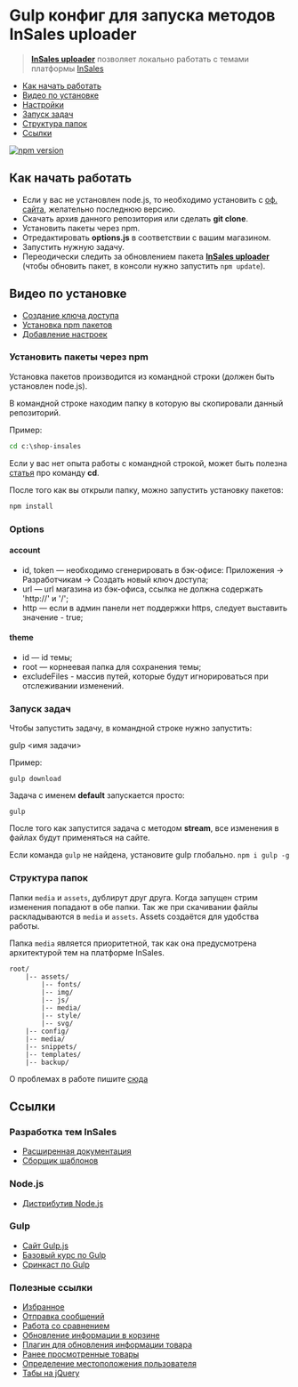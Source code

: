   # Gulp конфиг для запуска методов InSales uploader

>**[InSales uploader](https://github.com/insales/insales-uploader)** позволяет локально работать с темами платформы [InSales](http://www.insales.ru/)

*   [Как начать работать](#Как-начать-работать)
*   [Видео по установке](#Видео-по-установке)
*   [Настройки](#options)
*   [Запуск задач](#Запуск-задач)
*   [Структура папок](#Структура-папок)
*   [Ссылки](#Ссылки)

[![npm version](https://badge.fury.io/js/insales-uploader.svg)](https://badge.fury.io/js/insales-uploader)

## Как начать работать

+ Если у вас не установлен node.js, то необходимо установить с [оф. сайта](https://nodejs.org/), желательно последнюю версию.
+ Скачать архив данного репозитория или сделать **git clone**.
+ Установить пакеты через npm.
+ Отредактировать **options.js** в соответствии с вашим магазином.
+ Запустить нужную задачу.
+ Переодически следить за обновлением пакета **[InSales uploader](https://github.com/brainmurder/insales-uploader)** (чтобы обновить пакет, в консоли нужно запустить `npm update`).

## Видео по установке

+ [Создание ключа доступа](https://youtu.be/SSUdqtJFEYE)
+ [Установка npm пакетов](https://youtu.be/A8OkEZ_Vay0)
+ [Добавление настроек](https://youtu.be/OOdUPf7__g0)

### Установить пакеты через npm

Установка пакетов производится из командной строки (должен быть установлен node.js).

В командной строке находим папку в которую вы скопировали данный репозиторий.

Пример:

```cmd
cd c:\shop-insales
```

Если у вас нет опыта работы с командной строкой, может быть полезна [статья](https://ru.wikipedia.org/wiki/Cd_(%D0%BA%D0%BE%D0%BC%D0%B0%D0%BD%D0%B4%D0%B0)) про команду **cd**.

После того как вы открыли папку, можно запустить установку пакетов:

```cmd
npm install
```

### Options
#### account
* id, token — необходимо сгенерировать в бэк-офисе: Приложения -> Разработчикам -> Создать новый ключ доступа;
* url — url магазина из бэк-офиса, ссылка не должна содержать 'http://' и '/';
* http — если в админ панели нет поддержки https, следует выставить значение - true;

#### theme
* id — id темы;
* root — корнеевая папка для сохранения темы;
* excludeFiles - массив путей, которые будут игнорироваться при отслеживании изменений.

### Запуск задач

Чтобы запустить задачу, в командной строке нужно запустить:

gulp <имя задачи>

Пример:
```
gulp download
```

Задача с именем **default** запускается просто:

```
gulp
```

После того как запустится задача с методом **stream**, все изменения в файлах будут применяться на сайте.

Если команда `gulp` не найдена, установите gulp глобально. `npm i gulp -g`

### Структура папок

Папки `media` и `assets`, дублирут друг друга. Когда запущен стрим изменения попадают в обе папки. Так же при скачивании файлы раскладываются в `media` и `assets`. Assets создаётся для удобства работы.

Папка `media` является приоритетной, так как она предусмотрена архитектурой тем на платформе InSales.

```
root/
    |-- assets/
        |-- fonts/
        |-- img/
        |-- js/
        |-- media/
        |-- style/
        |-- svg/
    |-- config/
    |-- media/
    |-- snippets/
    |-- templates/
    |-- backup/
```

О проблемах в работе пишите [сюда](https://github.com/brainmurder/InSales-uploader-gulp-test/issues)


## Ссылки

### Разработка тем InSales

- [Расширенная документация](http://liquidhub.ru/)
- [Сборщик шаблонов](https://github.com/VladimirIvanin/insales-template-builder)

### Node.js

* [Дистрибутив Node.js](https://nodejs.org/en/download/)

### Gulp

* [Сайт Gulp.js](http://gulpjs.com/)
* [Базовый курс по Gulp](http://loftblog.ru/material/gulp-js-rabotaem-s-css-concat-minify-rename-notify-watch-dest/)
* [Сринкаст по Gulp](https://learn.javascript.ru/screencast/gulp)

### Полезные ссылки

- [Избранное](https://github.com/VladimirIvanin/favorites)
- [Отправка сообщений](https://github.com/VladimirIvanin/InSalesFeedback)
- [Работа со сравнением](https://github.com/VladimirIvanin/CompareProducts)
- [Обновление информации в корзине](https://github.com/VladimirIvanin/CartMan)
- [Плагин для обновления информации товара](https://github.com/VladimirIvanin/variantsModifier)
- [Ранее просмотренные товары](https://github.com/VladimirIvanin/RecentlyView)
- [Определение местоположения пользователя](https://github.com/VladimirIvanin/geoManager)
- [Табы на jQuery](https://github.com/VladimirIvanin/dataTabs)

